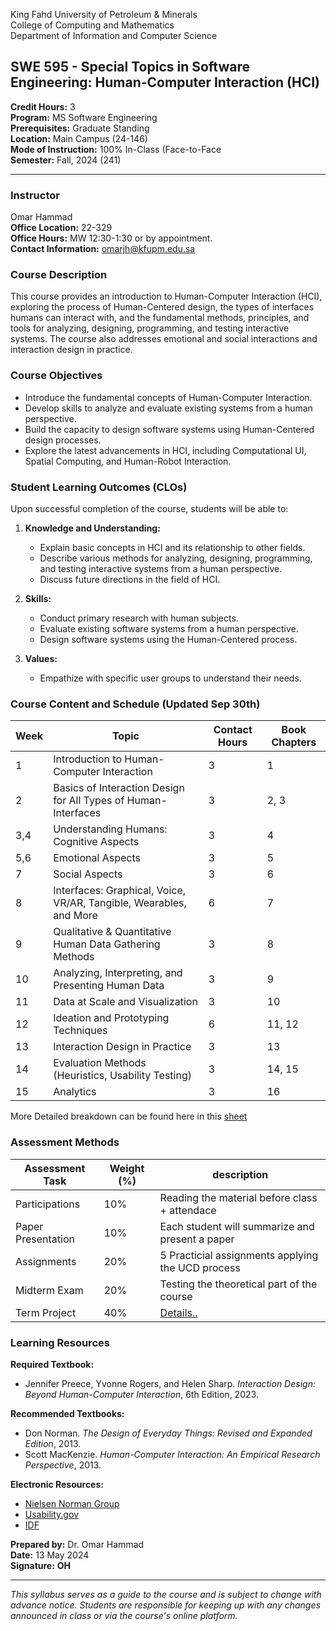 King Fahd University of Petroleum & Minerals  
College of Computing and Mathematics  
Department of Information and Computer Science  

## SWE 595 - Special Topics in Software Engineering: Human-Computer Interaction (HCI)

**Credit Hours:** 3  
**Program:** MS Software Engineering  
**Prerequisites:** Graduate Standing  
**Location:** Main Campus (24-146)  
**Mode of Instruction:** 100% In-Class (Face-to-Face  
**Semester:** Fall, 2024 (241)  

---

### Instructor 
Omar Hammad  
**Office Location:** 22-329  
**Office Hours:** MW 12:30-1:30 or by appointment.  
**Contact Information:** omarjh@kfupm.edu.sa

### Course Description
This course provides an introduction to Human-Computer Interaction (HCI), exploring the process of Human-Centered design, the types of interfaces humans can interact with, and the fundamental methods, principles, and tools for analyzing, designing, programming, and testing interactive systems. The course also addresses emotional and social interactions and interaction design in practice.

### Course Objectives
- Introduce the fundamental concepts of Human-Computer Interaction.
- Develop skills to analyze and evaluate existing systems from a human perspective.
- Build the capacity to design software systems using Human-Centered design processes.
- Explore the latest advancements in HCI, including Computational UI, Spatial Computing, and Human-Robot Interaction.

### Student Learning Outcomes (CLOs)
Upon successful completion of the course, students will be able to:

1. **Knowledge and Understanding:**
   - Explain basic concepts in HCI and its relationship to other fields.
   - Describe various methods for analyzing, designing, programming, and testing interactive systems from a human perspective.
   - Discuss future directions in the field of HCI.
   
2. **Skills:**
   - Conduct primary research with human subjects.
   - Evaluate existing software systems from a human perspective.
   - Design software systems using the Human-Centered process.

3. **Values:**
   - Empathize with specific user groups to understand their needs.

### Course Content and Schedule (Updated Sep 30th)

| Week | Topic                                                                              | Contact Hours | Book Chapters  |
|------|------------------------------------------------------------------------------------|---------------|----------------|
| 1    | Introduction to Human-Computer Interaction                                         | 3             | 1              |
| 2    | Basics of Interaction Design for All Types of Human-Interfaces                     | 3             | 2, 3           |
| 3,4  | Understanding Humans: Cognitive Aspects                                            | 3             | 4              |
| 5,6  | Emotional Aspects                                                                  | 3             | 5              |
| 7    | Social Aspects                                                                     | 3             | 6              |
| 8    | Interfaces: Graphical, Voice, VR/AR, Tangible, Wearables, and More                 | 6             | 7              |
| 9    | Qualitative & Quantitative Human Data Gathering Methods                            | 3             | 8              |
| 10   | Analyzing, Interpreting, and Presenting Human Data                                 | 3             | 9              |
| 11   | Data at Scale and Visualization                                                    | 3             | 10             |
| 12   | Ideation and Prototyping Techniques                                                | 6             | 11, 12         |
| 13   | Interaction Design in Practice                                                     | 3             | 13             |
| 14   | Evaluation Methods (Heuristics, Usability Testing)                                 | 3             | 14, 15         |
| 15   | Analytics                                                                          | 3             | 16             |

More Detailed breakdown can be found here in this [sheet](https://kfupmedusa-my.sharepoint.com/:x:/g/personal/omarjh_kfupm_edu_sa/EQExW0oB-kZBkdoK3qKXinMB0A-m-bzlzIKXam_EjKVvcA?e=tF0HQ3)

### Assessment Methods

| Assessment Task    | Weight (%) | description |
|--------------------|------------|--------------|
| Participations     | 10%        | Reading the material before class + attendace |
| Paper Presentation | 10%        | Each student will summarize and present a paper |
| Assignments        | 20%        | 5 Practicial assignments applying the UCD process | 
| Midterm Exam       | 20%        | Testing the theoretical part of the course |
| Term Project       | 40%        | [Details..](https://github.com/hammadojh/hci_course/new/main) |

### Learning Resources

**Required Textbook:**
- Jennifer Preece, Yvonne Rogers, and Helen Sharp. *Interaction Design: Beyond Human-Computer Interaction*, 6th Edition, 2023.

**Recommended Textbooks:**
- Don Norman. *The Design of Everyday Things: Revised and Expanded Edition*, 2013.
- Scott MacKenzie. *Human-Computer Interaction: An Empirical Research Perspective*, 2013.

**Electronic Resources:**
- [Nielsen Norman Group](https://www.nngroup.com/)
- [Usability.gov](https://usability.gov/)
- [IDF](https://www.interaction-design.org/)

**Prepared by:** Dr. Omar Hammad  
**Date:** 13 May 2024  
**Signature:** ____OH____

---

*This syllabus serves as a guide to the course and is subject to change with advance notice. Students are responsible for keeping up with any changes announced in class or via the course's online platform.*
